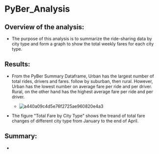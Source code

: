 # PyBer_Analysis
## Overview of the analysis:
  - The purpose of this analysis is to summarize the ride-sharing data by city type and form a graph to show the total weekly fares for each city type.
## Results:
  - From the PyBer Summary Dataframe, Urban has the largest number of total rides, drivers and fares. follow by suburban, then rural. However, Urban has the lowest number on average fare per ride and per driver. Rural, on the other hand has the highest average fare per ride and per driver.
  
    - ![a440a09c4d5e76f2725ae960820e4a3](https://user-images.githubusercontent.com/82785321/119294531-88284480-bc09-11eb-9140-2739aabc1676.png)
    
  - The figure "Total Fare by City Type" shows the treand of total fare changes of different city type from January to the end of April.
## Summary:
  - 

